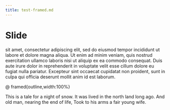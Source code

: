```yaml
---
title: test-framed.md  
---
```


# Slide

sit amet, consectetur adipiscing elit, sed do
eiusmod tempor incididunt ut labore et dolore magna aliqua. Ut enim ad
minim veniam, quis nostrud exercitation ullamco laboris nisi ut
aliquip ex ea commodo consequat. Duis aute irure dolor in
reprehenderit in voluptate velit esse cillum dolore eu fugiat nulla
pariatur. Excepteur sint occaecat cupidatat non proident, sunt in
culpa qui officia deserunt mollit anim id est laborum.

@ framed{outline,width:100%}

  This is a tale for a night of snow.
  It was lived in the north land long ago.
  And old man, nearing the end of life,
  Took to his arms a fair young wife.


